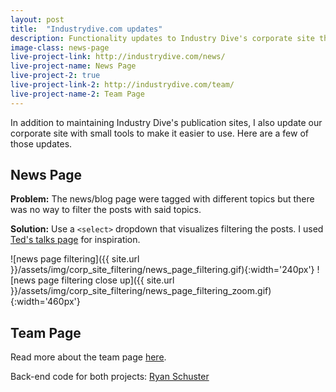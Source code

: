 ```yaml
---
layout: post
title:  "Industrydive.com updates"
description: Functionality updates to Industry Dive's corporate site that improve its user experience
image-class: news-page
live-project-link: http://industrydive.com/news/
live-project-name: News Page
live-project-2: true
live-project-link-2: http://industrydive.com/team/
live-project-name-2: Team Page
---
```


In addition to maintaining Industry Dive's publication sites, I also update our corporate site with small tools to make it easier to use. Here are a few of those updates. 

<h2>News Page</h2>

**Problem:** The news/blog page were tagged with different topics but there was no way to filter the posts with said topics.  

**Solution:** Use a `<select>` dropdown that visualizes filtering the posts. I used [Ted's talks page](http://www.ted.com/talks) for inspiration. 

![news page filtering]({{ site.url }}/assets/img/corp_site_filtering/news_page_filtering.gif){:width='240px'}
![news page filtering close up]({{ site.url }}/assets/img/corp_site_filtering/news_page_filtering_zoom.gif){:width='460px'}

<h2>Team Page</h2>

Read more about the team page [here](http://industrydive.com/news/post/user-experience-lesson-1-ease-of-navigation/). 


Back-end code for both projects: [Ryan Schuster](http://stackoverflow.com/users/2855226/ryan-schuster)